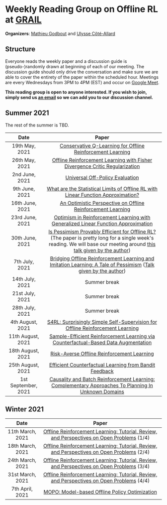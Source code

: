 # Weekly Reading Group on Offline RL at [GRAIL](https://grail.ift.ulaval.ca/)

**Organizers**: [Mathieu Godbout](mailto:mathieu.godbout.3@ulaval.ca) and [Ulysse Côté-Allard](mailto:ulysseca@uio.no)

## Structure

Everyone reads the weekly paper and a discussion guide is (pseudo-)randomly drawn at beginning of each of our meeting. 
The discussion guide should only drive the conversation and make sure we are able to cover the entirety of the paper within the scheduled hour.
Meetings are every Wednesdays from 3PM to 4PM (EST) and occur on [Google Meet](https://meet.google.com/cjz-kyhh-mox).

**This reading group is open to anyone interested. If you wish to join, simply send us [an email](mailto:mathieu.godbout.3@ulaval.ca) so we can add you to our discussion channel.**

## Summer 2021

The rest of the summer is TBD.

|       Date       | Paper |
|:----------------:|:------------------------------------------------------------:|
|19th May, 2021 | [Conservative Q-Learning for Offline Reinforcement Learning](https://arxiv.org/abs/2006.04779) | 
|26th May, 2021 | [Offline Reinforcement Learning with Fisher Divergence Critic Regularization](https://arxiv.org/abs/2103.08050) | 
|2nd June, 2021 | [Universal Off-Policy Evaluation](https://arxiv.org/abs/2104.12820) | 
|9th June, 2021 | [What are the Statistical Limits of Offline RL with Linear Function Approximation?](https://arxiv.org/abs/2010.11895) | 
|16th June, 2021 | [An Optimistic Perspective on Offline Reinforcement Learning](https://arxiv.org/abs/1907.04543) | 
|23rd June, 2021 | [Optimism in Reinforcement Learning with Generalized Linear Function Approximation](https://arxiv.org/abs/1912.04136) | 
|30th June, 2021 | [Is Pessimism Provably Efficient for Offline RL?](https://arxiv.org/abs/2012.15085) (The paper is pretty long for a single week's reading. We will base our meeting around [this talk given by the author](https://www.youtube.com/watch?v=vo6HZUDXE1w)) | 
|7th July, 2021 | [Bridging Offline Reinforcement Learning and Imitation Learning: A Tale of Pessimism](https://arxiv.org/abs/2103.12021) ([Talk given by the author](https://www.youtube.com/watch?v=oK0iPImC6KI))| 
|14th July, 2021 | Summer break | 
|21st July, 2021 | Summer break |
|28th July, 2021 | Summer break |
|4th August, 2021 | [S4RL: Surprisingly Simple Self-Supervision for Offline Reinforcement Learning](https://arxiv.org/abs/2103.06326) | 
|11th August, 2021 | [Sample-Efficient Reinforcement Learning via Counterfactual-Based Data Augmentation](https://arxiv.org/abs/2012.09092) | 
|18th August, 2021 | [Risk-Averse Offline Reinforcement Learning](https://arxiv.org/abs/2102.05371) | 
|25th August, 2021 | [Efficient Counterfactual Learning from Bandit Feedback](https://arxiv.org/abs/1809.03084) | 
|1st September, 2021 | [Causality and Batch Reinforcement Learning: Complementary Approaches To Planning In Unknown Domains](https://arxiv.org/abs/2006.02579) | 

## Winter 2021

|       Date       | Paper |
|:----------------:|:------------------------------------------------------------:|
|11th March, 2021 | [Offline Reinforcement Learning: Tutorial, Review, and Perspectives on Open Problems](https://arxiv.org/abs/2005.01643) (1/4) | 
|18th March, 2021 | [Offline Reinforcement Learning: Tutorial, Review, and Perspectives on Open Problems](https://arxiv.org/abs/2005.01643) (2/4) | 
|24th March, 2021 | [Offline Reinforcement Learning: Tutorial, Review, and Perspectives on Open Problems](https://arxiv.org/abs/2005.01643) (3/4) | 
|31st March, 2021 | [Offline Reinforcement Learning: Tutorial, Review, and Perspectives on Open Problems](https://arxiv.org/abs/2005.01643) (4/4) | 
|7th April, 2021 | [MOPO: Model-based Offline Policy Optimization](https://arxiv.org/abs/2005.13239) | 
